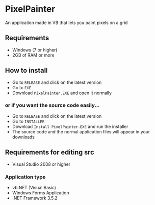 # PixelPainter
An application made in VB that lets you paint pixels on a grid

## Requirements
 - Windows (7 or higher)
 - 2GB of RAM or more

## How to install
 - Go to `RELEASE` and click on the latest version
 - Go to `EXE`
 - Download `PixelPainter.EXE` and open it normally
### or if you want the source code easily...
 - Go to `RELEASE` and click on the latest version
 - Go to `INSTALLER`
 - Download `Install PixelPainter.EXE` and run the installer
 - The source code and the normal application files will appear in your downloads
 
## Requirements for editing src
 - Visual Studio 2008 or higher
### Application type
 - vb.NET (Visual Basic)
 - Windows Forms Application
 - .NET Framework 3.5.2
